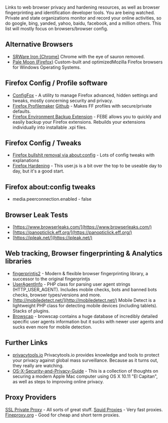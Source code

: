 Links to web browser privacy and hardening resources, as well as browser fingerprinting and identification developer tools. You are being watched. Private and state organizations monitor and record your online activities, so do google, bing, yanded, yahoo, baidu, facebook, and a million others.  This list will mostly focus on browsers/browser config.

## Alternative Browsers ##
- [SRWare Iron (Chrome)](http://www.srware.net/en/software_srware_iron.php) Chrome with the eye of sauron removed.
- [Pale Moon (Firefox)](https://www.palemoon.org/) Custom-built and optimizedMozilla Firefox browsers for Windows Operating Systems.


## Firefox Config / Profile software ##

- [ConfigFox](http://configfox.sourceforge.net/) - A utility to manage Firefox advanced, hidden settings and tweaks, mostly concerning security and privacy.
- [Firefox Profilemaker](https://www.ffprofile.com/) [Github](https://github.com/allo-/firefox-profilemaker) - Makes FF profiles with secure/private defaults. 
- [Firefox Environment Backup Extension](http://softwarebychuck.com/febe/febe.html#latest)  - FEBE allows you to quickly and easily backup your Firefox extensions. Rebuilds your extensions individually into installable .xpi files. 


## Firefox Config / Tweaks ##
- [Firefox bullshit removal via about:config](https://gist.github.com/haasn/69e19fc2fe0e25f3cff5) - Lots of config tweaks with explanations
- [Firefox Hardening](https://github.com/pyllyukko/user.js/) - This user.js is a bit over the top to be useable day to day, but it's a good start.

## Firefox about:config tweaks ##
- media.peerconnection.enabled - false


## Browser Leak Tests ##
- [https://www.browserleaks.com/](https://www.browserleaks.com/)
- [https://panopticlick.eff.org/](https://panopticlick.eff.org/)
- [https://ipleak.net/](https://ipleak.net/)


## Web tracking, Browser fingerprinting & Analytics libraries ##
- [fingerprintjs2](https://github.com/Valve/fingerprintjs2) - Modern & flexible browser fingerprinting library, a successor to the original fingerprintjs
- [UserAgentInfo](https://github.com/quentin389/UserAgentInfo) - PHP class for parsing user agent strings (HTTP_USER_AGENT). Includes mobile checks, bots and banned bots checks, browser types/versions and more.
- [http://mobiledetect.net/](http://mobiledetect.net/) Mobile Detect is a lightweight PHP class for detecting mobile devices (including tablets). Stacks of plugins.
- [Browscap](http://tempdownloads.browserscap.com/) - browscap contains a huge database of incredibly detailed specific user agents information but it sucks with newer user agents and sucks even more for mobile detection.



## Further Links ##
- [privacytools.io](https://www.privacytools.io/) Privacytools.io provides knowledge and tools to protect your privacy against global mass surveillance. Because as it turns out, they really are watching.
- [OS-X-Security-and-Privacy-Guide](https://github.com/drduh/OS-X-Security-and-Privacy-Guide)  - This is a collection of thoughts on securing a modern Apple Mac computer using OS X 10.11 "El Capitan", as well as steps to improving online privacy.

## Proxy Providers ##
[SSL Private Proxy](https://www.sslprivateproxy.com) - All sorts of great stuff.
[Squid Proxies](http://www.squidproxies.com/) - Very fast proxies.
[Fineproxy.org](https://buy.fineproxy.org/eng/mini.html) - Good for cheap and short term proxies.
